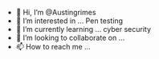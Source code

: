 - 👋 Hi, I’m @Austingrimes
- 👀 I’m interested in ... Pen testing
- 🌱 I’m currently learning ... cyber security
- 💞️ I’m looking to collaborate on ...
- 📫 How to reach me ...

<!---
Austingrimes/Austingrimes is a ✨ special ✨ repository because its `README.md` (this file) appears on your GitHub profile.
You can click the Preview link to take a look at your changes.
--->
